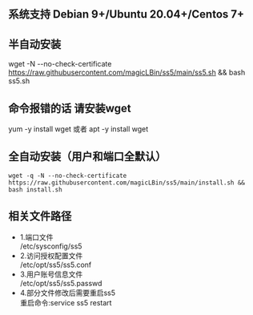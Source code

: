 系统支持 Debian 9+/Ubuntu 20.04+/Centos 7+
------------------
## 半自动安装 ##
wget -N --no-check-certificate https://raw.githubusercontent.com/magicLBin/ss5/main/ss5.sh && bash ss5.sh

## 命令报错的话 请安装wget ##
yum -y install wget 或者 apt -y install wget

## 全自动安装（用户和端口全默认） ##
 <pre><code>wget -q -N --no-check-certificate https://raw.githubusercontent.com/magicLBin/ss5/main/install.sh && bash install.sh</code></pre>

## 相关文件路径 ##
- 1.端口文件<br>
 /etc/sysconfig/ss5<br>
- 2.访问授权配置文件<br>
 /etc/opt/ss5/ss5.conf<br>
- 3.用户账号信息文件<br>
 /etc/opt/ss5/ss5.passwd<br>
- 4.部分文件修改后需要重启ss5<br>
 重启命令:service ss5 restart<br>
